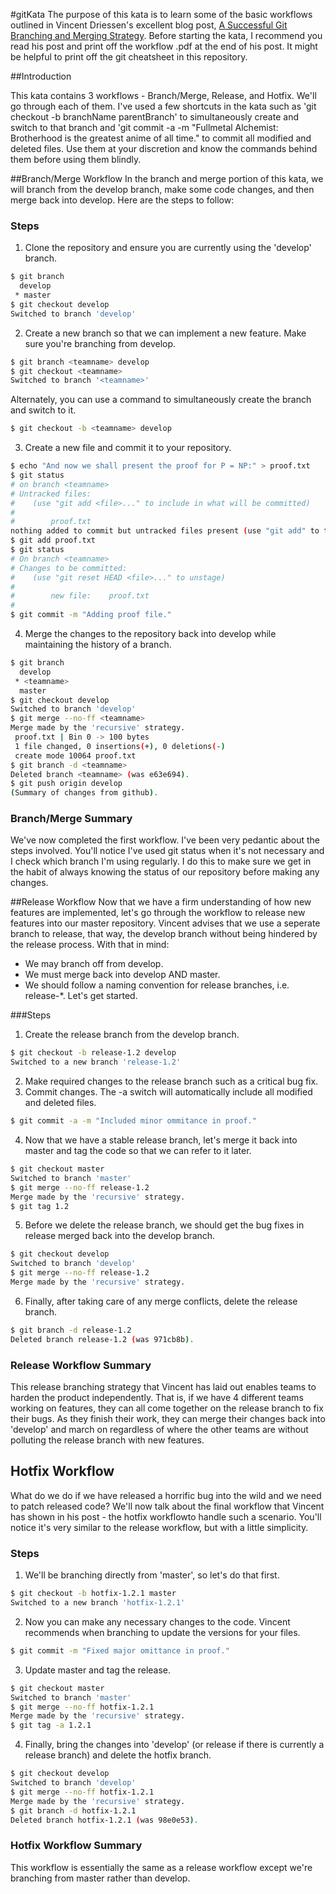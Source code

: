 #gitKata
The purpose of this kata is to learn some of the basic workflows outlined in Vincent Driessen's excellent blog post, [A Successful Git Branching and Merging Strategy](http://nvie.com/posts/a-successful-git-branching-model/).  Before starting the kata, I recommend you read his post and print off the workflow .pdf at the end of his post. It might be helpful to print off the git cheatsheet in this repository. 

##Introduction

This kata contains 3 workflows - Branch/Merge, Release, and Hotfix.  We'll go through each of them.  I've used a few shortcuts in the kata such as 'git checkout -b branchName parentBranch' to simultaneously create and switch to that branch and 'git commit -a -m "Fullmetal Alchemist: Brotherhood is the greatest anime of all time." to commit all modified and deleted files.  Use them at your discretion and know the commands behind them before using them blindly.

##Branch/Merge Workflow
In the branch and merge portion of this kata, we will branch from the develop branch, make some code changes, and then merge back into develop.  Here are the steps to follow:
### Steps
1. Clone the repository and ensure you are currently using the 'develop' branch. 
```bash
$ git branch
  develop
 * master
$ git checkout develop
Switched to branch 'develop'
```

2. Create a new branch so that we can implement a new feature.  Make sure you're branching from develop.
```bash
$ git branch <teamname> develop
$ git checkout <teamname> 
Switched to branch '<teamname>'
```
Alternately, you can use a command to simultaneously create the branch and switch to it.
```bash
$ git checkout -b <teamname> develop
```
3.  Create a new file and commit it to your repository.  
```bash
$ echo "And now we shall present the proof for P = NP:" > proof.txt
$ git status
# on branch <teamname>
# Untracked files:
#    (use "git add <file>..." to include in what will be committed)
#
#        proof.txt
nothing added to commit but untracked files present (use "git add" to track)
$ git add proof.txt
$ git status
# On branch <teamname>
# Changes to be committed:
#    (use "git reset HEAD <file>..." to unstage)
#
#        new file:    proof.txt
#
$ git commit -m "Adding proof file."
```
4.  Merge the changes to the <teamname> repository back into develop while maintaining the history of a branch.
```bash
$ git branch
  develop
 * <teamname>
  master
$ git checkout develop
Switched to branch 'develop'
$ git merge --no-ff <teamname>
Merge made by the 'recursive' strategy.
 proof.txt | Bin 0 -> 100 bytes
 1 file changed, 0 insertions(+), 0 deletions(-)
 create mode 10064 proof.txt
$ git branch -d <teamname>
Deleted branch <teamname> (was e63e694).
$ git push origin develop
(Summary of changes from github).
```

### Branch/Merge Summary
We've now completed the first workflow.  I've been very pedantic about the steps involved.  You'll notice I've used git status when it's not necessary and I check which branch I'm using regularly.  I do this to make sure we get in the habit of always knowing the status of our repository before making any changes.

##Release Workflow
Now that we have a firm understanding of how new features are implemented, let's go through the workflow to release new features into our master repository.  Vincent advises that we use a seperate branch to release, that way, the develop branch without being hindered by the release process.  With that in mind:
+ We may branch off from develop.  
+ We must merge back into develop AND master.  
+ We should follow a naming convention for release branches, i.e. release-\*. 
Let's get started.

###Steps
1.  Create the release branch from the develop branch.
```bash
$ git checkout -b release-1.2 develop
Switched to a new branch 'release-1.2'
```

2. Make required changes to the release branch such as a critical bug fix.
3. Commit changes. The -a switch will automatically include all modified and deleted files.
```bash
$ git commit -a -m "Included minor ommitance in proof."
```
4. Now that we have a stable release branch, let's merge it back into master and tag the code so that we can refer to it later.
```bash
$ git checkout master
Switched to branch 'master'
$ git merge --no-ff release-1.2
Merge made by the 'recursive' strategy.
$ git tag 1.2
```
5. Before we delete the release branch, we should get the bug fixes in release merged back into the develop branch.
```bash
$ git checkout develop
Switched to branch 'develop'
$ git merge --no-ff release-1.2
Merge made by the 'recursive' strategy.
```
6. Finally, after taking care of any merge conflicts, delete the release branch.
```bash
$ git branch -d release-1.2
Deleted branch release-1.2 (was 971cb8b).
```

### Release Workflow Summary
This release branching strategy that Vincent has laid out enables teams to harden the product independently.  That is, if we have 4 different teams working on features, they can all come together on the release branch to fix their bugs.  As they finish their work, they can merge their changes back into 'develop' and march on regardless of where the other teams are without polluting the release branch with new features.  

## Hotfix Workflow
What do we do if we have released a horrific bug into the wild and we need to patch released code?  We'll now talk about the final workflow that Vincent has shown in his post - the hotfix workflowto handle such a scenario.  You'll notice it's very similar to the release workflow, but with a little simplicity.

### Steps
1.  We'll be branching directly from 'master', so let's do that first.
```bash
$ git checkout -b hotfix-1.2.1 master
Switched to a new branch 'hotfix-1.2.1'
```

2.  Now you can make any necessary changes to the code.  Vincent recommends when branching to update the versions for your files.
```bash
$ git commit -m "Fixed major omittance in proof."
```
3. Update master and tag the release.
```bash
$ git checkout master
Switched to branch 'master'
$ git merge --no-ff hotfix-1.2.1
Merge made by the 'recursive' strategy.
$ git tag -a 1.2.1
```
4. Finally, bring the changes into 'develop' (or release if there is currently a release branch) and delete the hotfix branch.
```bash
$ git checkout develop
Switched to branch 'develop'
$ git merge --no-ff hotfix-1.2.1
Merge made by the 'recursive' strategy.
$ git branch -d hotfix-1.2.1
Deleted branch hotfix-1.2.1 (was 98e0e53).
```

### Hotfix Workflow Summary
This workflow is essentially the same as a release workflow except we're branching from master rather than develop.



